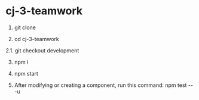 # cj-3-teamwork
1. git clone

2. cd cj-3-teamwork

2.1.  git checkout development

3. npm i

4. npm start

5. After modifying or creating a component, run this command: npm test -- -u
